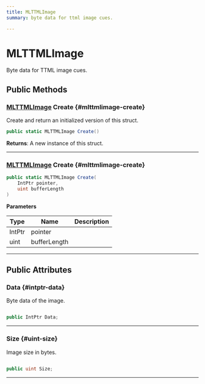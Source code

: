 ```yaml
---
title: MLTTMLImage
summary: byte data for ttml image cues. 

---
```


# MLTTMLImage




Byte data for TTML image cues.   





## Public Methods

### [MLTTMLImage](/versioned_docs/version-22-May-2023/unity-api/api/UnityEngine.XR.MagicLeap/MLMediaTTML/NativeBindings/UnityEngine.XR.MagicLeap.MLMediaTTML.NativeBindings.MLTTMLImage.md) Create {#mlttmlimage-create}

Create and return an initialized version of this struct. 

```csharp
public static MLTTMLImage Create()
```






**Returns**: A new instance of this struct.



-----------

### [MLTTMLImage](/versioned_docs/version-22-May-2023/unity-api/api/UnityEngine.XR.MagicLeap/MLMediaTTML/NativeBindings/UnityEngine.XR.MagicLeap.MLMediaTTML.NativeBindings.MLTTMLImage.md) Create {#mlttmlimage-create}

```csharp
public static MLTTMLImage Create(
    IntPtr pointer,
    uint bufferLength
)
```


**Parameters**

| Type | Name  | Description  | 
|--|--|--|
| IntPtr |pointer||
| uint |bufferLength||






-----------

## Public Attributes

### Data {#intptr-data}

Byte data of the image. 

```csharp

public IntPtr Data;

```






-----------

### Size {#uint-size}

Image size in bytes. 

```csharp

public uint Size;

```






-----------


